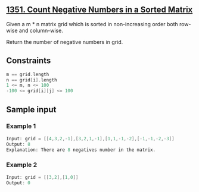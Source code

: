 ## [1351. Count Negative Numbers in a Sorted Matrix](https://leetcode.com/problems/count-negative-numbers-in-a-sorted-matrix/)
 Given a m * n matrix grid which is sorted in non-increasing order both row-wise and column-wise. 

 Return the number of negative numbers in grid.

 ## Constraints
 ```c
 m == grid.length
 n == grid[i].length
 1 <= m, n <= 100
 -100 <= grid[i][j] <= 100
 ```

 ## Sample input
 ### Example 1
 ```c
 Input: grid = [[4,3,2,-1],[3,2,1,-1],[1,1,-1,-2],[-1,-1,-2,-3]]
 Output: 8
 Explanation: There are 8 negatives number in the matrix.
 ```

 ### Example 2
 ```c
 Input: grid = [[3,2],[1,0]]
 Output: 0
 ```